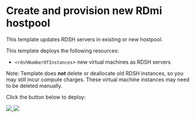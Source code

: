 # Create and provision new RDmi hostpool

This template updates RDSH servers in existing or new hostpool.

This template deploys the following resources:
+ `<rdshNumberOfInstances`> new virtual machines as RDSH servers


Note: Template does **not** delete or deallocate old RDSH instances, so you may still incur compute charges. These virtual machine instances may need to be deleted manually.

Click the button below to deploy:


<a href="https://portal.azure.com/#create/Microsoft.Template/uri/https%3A%2F%2Fraw.githubusercontent.com%2FAzure%2FRDS-Templates%2Fmaster%2Frdmi-peopletech%2FCreate%20and%20provision%20new%20RDmi%20hostpool%2Fazuredeploy.json" target="_blank">
    <img src="http://azuredeploy.net/deploybutton.png"/>
</a>
<a href="http://armviz.io/#/?load=https://raw.githubusercontent.com/PeopleTechRDS/msft-rdmi-templates/master/Create%20and%20provision%20new%20RDmi%20hostpool/azuredeploy.json" target="_blank">
    <img src="http://armviz.io/visualizebutton.png"/>
</a>